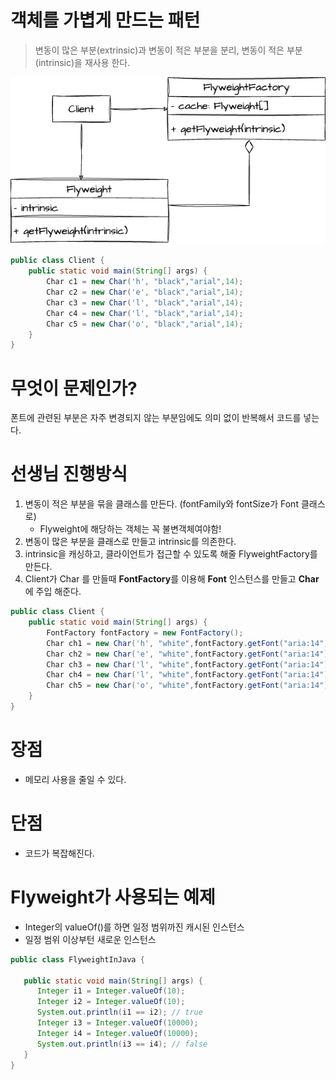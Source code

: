# 객체를 가볍게 만드는 패턴
> 변동이 많은 부분(extrinsic)과 변동이 적은 부분을 분리, 변동이 적은 부분(intrinsic)을 재사용 한다.

![플라이웨이트 패턴 클래스 다이어그램](Flyweight.drawio.png)

```java
public class Client {
    public static void main(String[] args) {
        Char c1 = new Char('h', "black","arial",14);
        Char c2 = new Char('e', "black","arial",14);
        Char c3 = new Char('l', "black","arial",14);
        Char c4 = new Char('l', "black","arial",14);
        Char c5 = new Char('o', "black","arial",14);
    }
}
```

# 무엇이 문제인가?
폰트에 관련된 부분은 자주 변경되지 않는 부분임에도 의미 없이 반복해서 코드를 넣는다.

# 선생님 진행방식
1. 변동이 적은 부분을 묶을 클래스를 만든다. (fontFamily와 fontSize가 Font 클래스로)
    - Flyweight에 해당하는 객체는 꼭 불변객체여야함!
2. 변동이 많은 부분을 클래스로 만들고 intrinsic를 의존한다.
3. intrinsic을 캐싱하고, 클라이언트가 접근할 수 있도록 해줄 FlyweightFactory를 만든다.
4. Client가 Char 를 만들때 **FontFactory**를 이용해 **Font** 인스턴스를 만들고 **Char**에 주입 해준다.

```java
public class Client {
    public static void main(String[] args) {
        FontFactory fontFactory = new FontFactory();
        Char ch1 = new Char('h', "white",fontFactory.getFont("aria:14"));
        Char ch2 = new Char('e', "white",fontFactory.getFont("aria:14"));
        Char ch3 = new Char('l', "white",fontFactory.getFont("aria:14"));
        Char ch4 = new Char('l', "white",fontFactory.getFont("aria:14"));
        Char ch5 = new Char('o', "white",fontFactory.getFont("aria:14"));
    }
}
```

# 장점
- 메모리 사용을 줄일 수 있다.

# 단점
- 코드가 복잡해진다.

# Flyweight가 사용되는 예제

- Integer의 valueOf()를 하면 일정 범위까진 캐시된 인스턴스
- 일정 범위 이상부턴 새로운 인스턴스

```java
public class FlyweightInJava {

   public static void main(String[] args) {
      Integer i1 = Integer.valueOf(10);
      Integer i2 = Integer.valueOf(10);
      System.out.println(i1 == i2); // true
      Integer i3 = Integer.valueOf(10000);
      Integer i4 = Integer.valueOf(10000);
      System.out.println(i3 == i4); // false
   }
}
```


